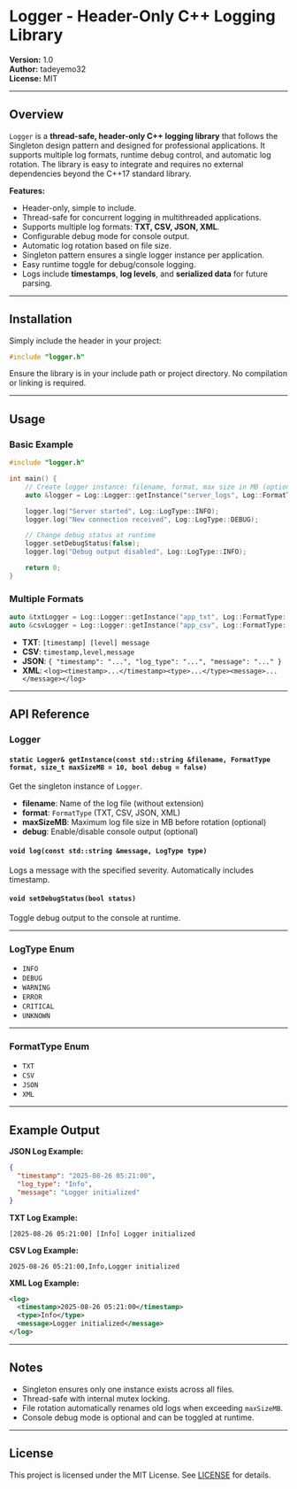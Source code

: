 
# Logger - Header-Only C++ Logging Library

**Version:** 1.0  
**Author:** tadeyemo32  
**License:** MIT  

---

## Overview

`Logger` is a **thread-safe, header-only C++ logging library** that follows the Singleton design pattern and designed for professional applications. It supports multiple log formats, runtime debug control, and automatic log rotation. The library is easy to integrate and requires no external dependencies beyond the C++17 standard library.

**Features:**

- Header-only, simple to include.
- Thread-safe for concurrent logging in multithreaded applications.
- Supports multiple log formats: **TXT, CSV, JSON, XML**.
- Configurable debug mode for console output.
- Automatic log rotation based on file size.
- Singleton pattern ensures a single logger instance per application.
- Easy runtime toggle for debug/console logging.
- Logs include **timestamps**, **log levels**, and **serialized data** for future parsing.

---

## Installation

Simply include the header in your project:

```cpp
#include "logger.h"
```

Ensure the library is in your include path or project directory. No compilation or linking is required.

---

## Usage

### Basic Example

```cpp
#include "logger.h"

int main() {
    // Create logger instance: filename, format, max size in MB (optional), debug mode (optional)
    auto &logger = Log::Logger::getInstance("server_logs", Log::FormatType::JSON, 5, true);

    logger.log("Server started", Log::LogType::INFO);
    logger.log("New connection received", Log::LogType::DEBUG);

    // Change debug status at runtime
    logger.setDebugStatus(false);
    logger.log("Debug output disabled", Log::LogType::INFO);

    return 0;
}
```

### Multiple Formats

```cpp
auto &txtLogger = Log::Logger::getInstance("app_txt", Log::FormatType::TXT,true,5);
auto &csvLogger = Log::Logger::getInstance("app_csv", Log::FormatType::CSV, 10);
```

- **TXT**: `[timestamp] [level] message`  
- **CSV**: `timestamp,level,message`  
- **JSON**: `{ "timestamp": "...", "log_type": "...", "message": "..." }`  
- **XML**: `<log><timestamp>...</timestamp><type>...</type><message>...</message></log>`

---

## API Reference

### Logger

#### `static Logger& getInstance(const std::string &filename, FormatType format, size_t maxSizeMB = 10, bool debug = false)`

Get the singleton instance of `Logger`.  
- **filename**: Name of the log file (without extension)  
- **format**: `FormatType` (TXT, CSV, JSON, XML)  
- **maxSizeMB**: Maximum log file size in MB before rotation (optional)  
- **debug**: Enable/disable console output (optional)  

#### `void log(const std::string &message, LogType type)`

Logs a message with the specified severity. Automatically includes timestamp.  

#### `void setDebugStatus(bool status)`

Toggle debug output to the console at runtime.

---

### LogType Enum

- `INFO`  
- `DEBUG`  
- `WARNING`  
- `ERROR`  
- `CRITICAL`  
- `UNKNOWN`  

---

### FormatType Enum

- `TXT`  
- `CSV`  
- `JSON`  
- `XML`  

---

## Example Output

**JSON Log Example:**

```json
{
  "timestamp": "2025-08-26 05:21:00",
  "log_type": "Info",
  "message": "Logger initialized"
}
```

**TXT Log Example:**

```
[2025-08-26 05:21:00] [Info] Logger initialized
```

**CSV Log Example:**

```
2025-08-26 05:21:00,Info,Logger initialized
```

**XML Log Example:**

```xml
<log>
  <timestamp>2025-08-26 05:21:00</timestamp>
  <type>Info</type>
  <message>Logger initialized</message>
</log>
```

---

## Notes

- Singleton ensures only one instance exists across all files.  
- Thread-safe with internal mutex locking.  
- File rotation automatically renames old logs when exceeding `maxSizeMB`.  
- Console debug mode is optional and can be toggled at runtime.  

---

## License

This project is licensed under the MIT License. See [LICENSE](LICENSE) for details.
